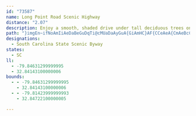 ```yaml
---
id: "73587"
name: Long Point Road Scenic Highway
distance: "2.07"
description: Enjoy a smooth, shaded drive under tall deciduous trees on Long Point Road Scenic Highway.
path: "}imgEn~ifNoAmIiAeDaBeGuDqTi@cMUaDaAyGuA{GiAmHC}AF{CCeAeA{CmAeBcCeCiBoCU_AMgBKgFXmLnBsc@j@wBpBoEx@yAhDmE"
designations:
  - South Carolina State Scenic Byway
states:
  - SC
ll:
  - -79.84631299999995
  - 32.84143100000006
bounds:
  - - -79.84631299999995
    - 32.84143100000006
  - - -79.81423999999993
    - 32.84722100000005

---
```


